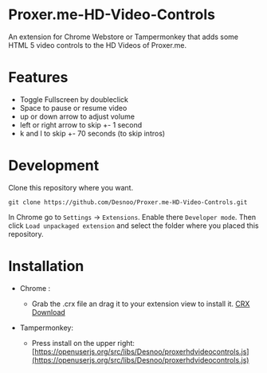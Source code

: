 Proxer.me-HD-Video-Controls
========
An extension for Chrome Webstore or Tampermonkey that adds some HTML 5 video controls to the HD Videos of Proxer.me.

Features
========
- Toggle Fullscreen by doubleclick
- Space to pause or resume video
- up or down arrow to adjust volume
- left or right arrow to skip  +- 1 second
- k and l to skip +- 70 seconds (to skip intros)

Development
============
Clone this repository where you want.
```
git clone https://github.com/Desnoo/Proxer.me-HD-Video-Controls.git
```
In Chrome go to `Settings` -> `Extensions`. Enable there `Developer mode`. Then click `Load unpackaged extension` and select the folder where you placed this repository.

Installation
============
- Chrome : 
    - Grab the .crx file an drag it to your extension view to install it. [CRX Download](https://github.com/Desnoo/Proxer.me-HD-Video-Controls/releases/download/v1.0/Proxer.me-HD-Video-Controls.crx)

- Tampermonkey: 
    - Press install on the upper right:  [https://openuserjs.org/src/libs/Desnoo/proxerhdvideocontrols.js](https://openuserjs.org/src/libs/Desnoo/proxerhdvideocontrols.js)
